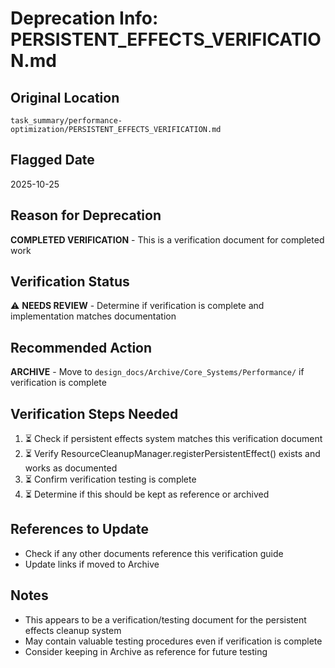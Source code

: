 # Deprecation Info: PERSISTENT_EFFECTS_VERIFICATION.md

## Original Location

`task_summary/performance-optimization/PERSISTENT_EFFECTS_VERIFICATION.md`

## Flagged Date

2025-10-25

## Reason for Deprecation

**COMPLETED VERIFICATION** - This is a verification document for completed work

## Verification Status

⚠️ **NEEDS REVIEW** - Determine if verification is complete and implementation matches documentation

## Recommended Action

**ARCHIVE** - Move to `design_docs/Archive/Core_Systems/Performance/` if verification is complete

## Verification Steps Needed

1. ⏳ Check if persistent effects system matches this verification document
2. ⏳ Verify ResourceCleanupManager.registerPersistentEffect() exists and works as documented
3. ⏳ Confirm verification testing is complete
4. ⏳ Determine if this should be kept as reference or archived

## References to Update

- Check if any other documents reference this verification guide
- Update links if moved to Archive

## Notes

- This appears to be a verification/testing document for the persistent effects cleanup system
- May contain valuable testing procedures even if verification is complete
- Consider keeping in Archive as reference for future testing

